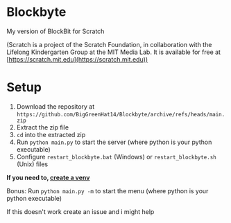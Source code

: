 # Blockbyte
My version of BlockBit for Scratch


(Scratch is a project of the Scratch Foundation, in collaboration with the Lifelong Kindergarten Group at the MIT Media Lab. It is available for free at [https://scratch.mit.edu](https://scratch.mit.edu))

# Setup
1. Download the repository at `https://github.com/BigGreenHat14/Blockbyte/archive/refs/heads/main.zip`
2. Extract the zip file
3. `cd` into the extracted zip
4. Run `python main.py` to start the server (where python is your python executable)
5. Configure `restart_blockbyte.bat` (Windows) or `restart_blockbyte.sh` (Unix) files

**If you need to, [create a venv](https://www.w3schools.com/python/python_virtualenv.asp)**

Bonus:
Run `python main.py -m` to start the menu (where python is your python executable)

If this doesn't work create an issue and i might help
